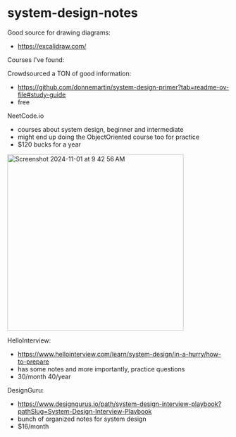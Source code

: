 # system-design-notes

Good source for drawing diagrams:
* https://excalidraw.com/


Courses I've found:

Crowdsourced a TON of good information:
* https://github.com/donnemartin/system-design-primer?tab=readme-ov-file#study-guide
* free

NeetCode.io
* courses about system design, beginner and intermediate
* might end up doing the ObjectOriented course too for practice
* $120 bucks for a year
<img width="400" alt="Screenshot 2024-11-01 at 9 42 56 AM" src="https://github.com/user-attachments/assets/7e396dab-cea6-4785-9696-87ca1a8232d0">

HelloInterview: 
* https://www.hellointerview.com/learn/system-design/in-a-hurry/how-to-prepare
* has some notes and more importantly, practice questions
* 30/month 40/year
  
DesignGuru:
* https://www.designgurus.io/path/system-design-interview-playbook?pathSlug=System-Design-Interview-Playbook
* bunch of organized notes for system design
* $16/month


